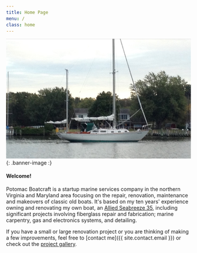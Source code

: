 ```yaml
---
title: Home Page
menu: /
class: home
---
```


![Cloud 9 in Profile](assets/img/cloud-nine-profile.jpg)
{: .banner-image :}


#### Welcome! ####

Potomac Boatcraft is a startup marine services company
in the northern Virginia and Maryland area
focusing on the repair, renovation, maintenance and makeovers of classic
old boats. It's based on my ten years' experience owning and renovating
my own boat, an [Allied Seabreeze 35](http://www.alliedseabreeze35.org/),
including significant projects involving fiberglass repair and fabrication; marine carpentry, gas and electronics systems, and detailing.



If you have a small or large renovation project or you are thinking
of making a few improvements, feel free to [contact me]({{ site.contact.email }})
or check out the [project gallery](gallery.html).
